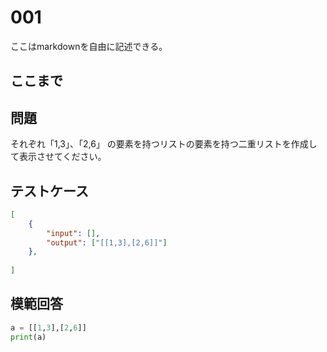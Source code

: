 # 001

ここはmarkdownを自由に記述できる。

ここまで
---
## 問題

それぞれ「1,3」、「2,6」 の要素を持つリストの要素を持つ二重リストを作成して表示させてください。

## テストケース

```json
[
	{
		"input": [],
		"output": ["[[1,3],[2,6]]"]
  	},
	
]
```

## 模範回答
```python
a = [[1,3],[2,6]]
print(a)
```